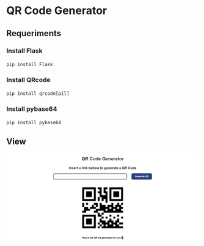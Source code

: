#   QR Code Generator




##  Requeriments


###   Install Flask
`
pip install Flask
`

###   Install QRcode
`
pip install qrcode[pil]
`

###   Install pybase64
`
pip install pybase64
`



##  View

<p aling="center">
    <img src="preview.png" alt="">
</p>